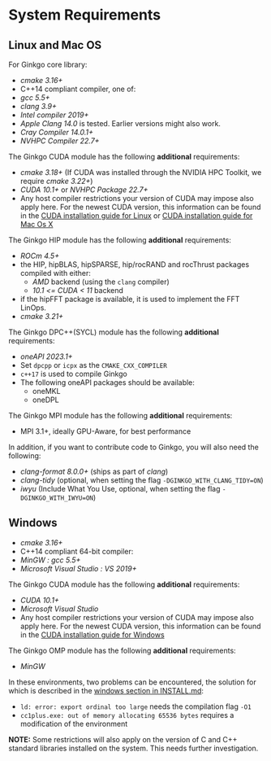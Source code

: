 # System Requirements

## Linux and Mac OS

For Ginkgo core library:

*   _cmake 3.16+_
*   C++14 compliant compiler, one of:
  *   _gcc 5.5+_
  *   _clang 3.9+_
  *   _Intel compiler 2019+_
  *   _Apple Clang 14.0_ is tested. Earlier versions might also work.
  *   _Cray Compiler 14.0.1+_
  *   _NVHPC Compiler 22.7+_

The Ginkgo CUDA module has the following __additional__ requirements:

*   _cmake 3.18+_ (If CUDA was installed through the NVIDIA HPC Toolkit, we require _cmake 3.22+_)
*   _CUDA 10.1+_ or _NVHPC Package 22.7+_
*   Any host compiler restrictions your version of CUDA may impose also apply
    here. For the newest CUDA version, this information can be found in the
    [CUDA installation guide for Linux](https://docs.nvidia.com/cuda/cuda-installation-guide-linux/index.html)
    or [CUDA installation guide for Mac Os X](https://docs.nvidia.com/cuda/cuda-installation-guide-mac-os-x/index.html)

The Ginkgo HIP module has the following __additional__ requirements:

* _ROCm 4.5+_
*    the HIP, hipBLAS, hipSPARSE, hip/rocRAND and rocThrust packages compiled with either:
     * _AMD_ backend (using the `clang` compiler)
     * _10.1 <= CUDA < 11_ backend
* if the hipFFT package is available, it is used to implement the FFT LinOps.
* _cmake 3.21+_

The Ginkgo DPC++(SYCL) module has the following __additional__ requirements:

* _oneAPI 2023.1+_
* Set `dpcpp` or `icpx` as the `CMAKE_CXX_COMPILER`
* `c++17` is used to compile Ginkgo
* The following oneAPI packages should be available:
  * oneMKL
  * oneDPL

The Ginkgo MPI module has the following __additional__ requirements:

* MPI 3.1+, ideally GPU-Aware, for best performance

In addition, if you want to contribute code to Ginkgo, you will also need the
following:

*   _clang-format 8.0.0+_ (ships as part of _clang_)
*   _clang-tidy_ (optional, when setting the flag `-DGINKGO_WITH_CLANG_TIDY=ON`)
*   _iwyu_ (Include What You Use, optional, when setting the flag `-DGINKGO_WITH_IWYU=ON`)

## Windows

*   _cmake 3.16+_
*   C++14 compliant 64-bit compiler:
  *   _MinGW : gcc 5.5+_
  *   _Microsoft Visual Studio : VS 2019+_

The Ginkgo CUDA module has the following __additional__ requirements:

*   _CUDA 10.1+_
*   _Microsoft Visual Studio_
*   Any host compiler restrictions your version of CUDA may impose also apply
    here. For the newest CUDA version, this information can be found in the
    [CUDA installation guide for Windows](https://docs.nvidia.com/cuda/cuda-installation-guide-microsoft-windows/index.html)

The Ginkgo OMP module has the following __additional__ requirements:
*  _MinGW_

In these environments, two problems can be encountered, the solution for which is described in the
[windows section in INSTALL.md](INSTALL.md#building-ginkgo-in-windows):
* `ld: error: export ordinal too large` needs the compilation flag `-O1`
* `cc1plus.exe: out of memory allocating 65536 bytes` requires a modification of the environment

__NOTE:__ Some restrictions will also apply on the version of C and C++ standard
libraries installed on the system. This needs further investigation.
